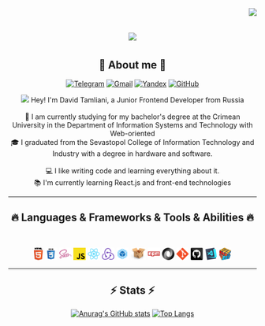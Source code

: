 <img align="right" src="https://visitor-badge.laobi.icu/badge?page_id=grecha2003.grecha2003">

<h1 align="center">
  <a href="https://git.io/typing-svg">
    <img src="https://readme-typing-svg.herokuapp.com/?color=DD6387&lines=Hey+There!+👋;I'm+grechaDev...;Nice+to+meet+you!&center=true&size=30">
  </a>
</h1>
 
<h2 align="center">🌼 About me 🌼</h2>
<span align="center">

[![Telegram](https://img.shields.io/badge/-telegram-090909?style=flat&logo=telegram&logoColor=27A0D9)](https://t.me/david1942)
[![Gmail](https://img.shields.io/badge/-krupa9812@gmail.com-090909?&logo=gmail&style=flat?logoColor=27A0D9&link=mailto:krupa9812@gmail.com)](mailto:krupa9812@gmail.com)
[![Yandex](https://img.shields.io/badge/-📫davidtamliani@yandex.ru-090909?&lstyle=flat?logoColor=27A0D9&link=mailto:davidtamliani@yandex.ru)](mailto:davidtamliani@yandex.ru)
[![GitHub](https://img.shields.io/badge/-github-090909?&logo=github&style=flat?logoColor=27A0D9&link=https://github.com/grecha2003)](https://github.com/grecha2003)

</span>
<p align="center">
  <img src="https://emojis.slackmojis.com/emojis/images/1531849430/4246/blob-sunglasses.gif?1531849430" width="18"/> Hey! I'm David Tamliani, a Junior Frontend Developer from Russia
	</br>
	</br>
  🔬 I am currently studying for my bachelor's degree at the Crimean University in the Department of Information Systems and Technology with Web-oriented
  </br>
  🎓 I graduated from the Sevastopol College of Information Technology and Industry with a degree in hardware and software.
  </br>
	</br>
  💻 I like writing code and learning everything about it.
  <br>
  📚 I'm currently learning React.js and front-end technologies
  <br>
</p>

<hr>
<h2 align="center">🔥 Languages & Frameworks & Tools & Abilities 🔥</h2>
<br>
<span align="center">

<code><img title="HTML5" height="25" src="images/html5.svg"></code>
<code><img title="CSS" height="25" src="images/css.svg"></code>
<code><img title="SCSS" height="25" src="images/sass.svg"></code>
<code><img title="JavaScript" height="25" src="images/javascript.svg"></code>
<code><img title="React" height="25" src="images/react-original.svg"></code>
<code><img title="Redux" height="25" src="images/redux.svg"></code>
<code><img title="Webpack" height="25" src="images/webpack.svg"></code>
<code><img title="Parcel" height="25" src="images/parcel.png"></code>
<code><img title="npm" height="25" src="images/npm.svg"></code>
<code><img title="JSON" height="25" src="images/json.svg"></code>
<code><img title="Git" height="25" src="images/git-original.svg"></code>
<code><img title="GitHub" height="25" src="images/github.svg"></code>
<code><img title="VSCode" height="25" src="images/vscode.png"></code>
<code><img title="Problem Solving" height="25" src="images/problemSolving.png"></code>

</span>
<hr>

<h2 align="center">⚡ Stats ⚡</h2>
<span align="center">

[![Anurag's GitHub stats](https://github-readme-stats.vercel.app/api?username=grecha2003&show_icons=true&theme=dracula)](https://github.com/anuraghazra/github-readme-stats)
[![Top Langs](https://github-readme-stats.vercel.app/api/top-langs/?username=grecha2003&layout=compact&theme=dracula&card_width=445)](https://github.com/anuraghazra/github-readme-stats)
</span>
</span>
